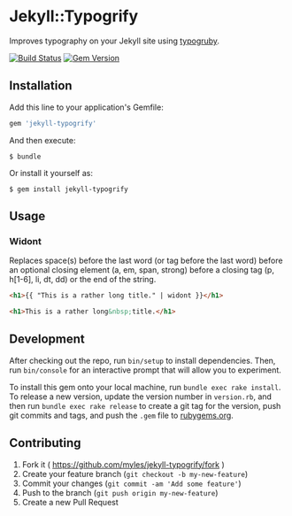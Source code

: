 # Jekyll::Typogrify

Improves typography on your Jekyll site using [typogruby](http://avdgaag.github.io/typogruby/).

[![Build Status](https://travis-ci.org/myles/jekyll-typogrify.svg?branch=master)](https://travis-ci.org/myles/jekyll-typogrify) [![Gem Version](https://badge.fury.io/rb/jekyll-typogrify.svg)](http://badge.fury.io/rb/jekyll-typogrify)

## Installation

Add this line to your application's Gemfile:

```ruby
gem 'jekyll-typogrify'
```

And then execute:

    $ bundle

Or install it yourself as:

    $ gem install jekyll-typogrify

## Usage

### Widont

Replaces space(s) before the last word (or tag before the last word) before an optional closing element (a, em, span, strong) before a closing tag (p, h[1-6], li, dt, dd) or the end of the string.

```html
<h1>{{ "This is a rather long title." | widont }}</h1>

<h1>This is a rather long&nbsp;title.</h1>
```

## Development

After checking out the repo, run `bin/setup` to install dependencies. Then, run `bin/console` for an interactive prompt that will allow you to experiment.

To install this gem onto your local machine, run `bundle exec rake install`. To release a new version, update the version number in `version.rb`, and then run `bundle exec rake release` to create a git tag for the version, push git commits and tags, and push the `.gem` file to [rubygems.org](https://rubygems.org).

## Contributing

1. Fork it ( https://github.com/myles/jekyll-typogrify/fork )
2. Create your feature branch (`git checkout -b my-new-feature`)
3. Commit your changes (`git commit -am 'Add some feature'`)
4. Push to the branch (`git push origin my-new-feature`)
5. Create a new Pull Request
